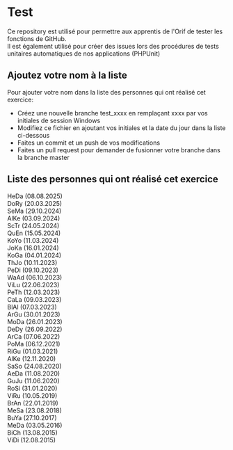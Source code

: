 # Test
Ce repository est utilisé pour permettre aux apprentis de l'Orif de tester les fonctions de GitHub.<br>
Il est également utilisé pour créer des issues lors des procédures de tests unitaires automatiques de nos applications (PHPUnit)

## Ajoutez votre nom à la liste
Pour ajouter votre nom dans la liste des personnes qui ont réalisé cet exercice:
- Créez une nouvelle branche test_xxxx en remplaçant xxxx par vos initiales de session Windows
- Modifiez ce fichier en ajoutant vos initiales et la date du jour dans la liste ci-dessous
- Faites un commit et un push de vos modifications
- Faites un pull request pour demander de fusionner votre branche dans la branche master

## Liste des personnes qui ont réalisé cet exercice
HeDa (08.08.2025)<br>
DoRy (20.03.2025)<br>
SeMa (29.10.2024)<br>
AlKe (03.09.2024)<br>
ScTr (24.05.2024)<br>
QuEn (15.05.2024)<br>
KoYo (11.03.2024)<br>
JoKa (16.01.2024)<br>
KoGa (04.01.2024)<br>
ThJo (10.11.2023)<br>
PeDi (09.10.2023)<br>
WaAd (06.10.2023)<br>
ViLu (22.06.2023)<br>
PeTh (12.03.2023)<br>
CaLa (09.03.2023)<br>
BlAl (07.03.2023)<br>
ArGu (30.01.2023)<br>
MoDa (26.01.2023)<br>
DeDy (26.09.2022)<br>
ArCa (07.06.2022)<br>
PoMa (06.12.2021)<br>
RiGu (01.03.2021)<br>
AlKe (12.11.2020)<br>
SaSo (24.08.2020)<br>
AeDa (11.08.2020)<br>
GuJu (11.06.2020)<br>
RoSi (31.01.2020)<br>
ViRu (10.05.2019)<br>
BrAn (22.01.2019)<br>
MeSa (23.08.2018)<br>
BuYa (27.10.2017)<br>
MeDa (03.05.2016)<br>
BiCh (13.08.2015)<br>
ViDi (12.08.2015)
